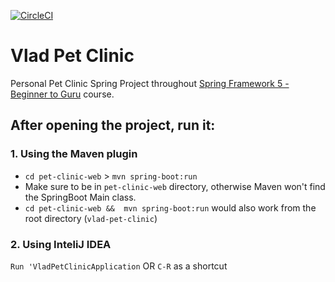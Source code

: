 [![CircleCI](https://dl.circleci.com/status-badge/img/gh/vlad-nitu/vlad-pet-clinic/tree/main.svg?style=svg)](https://dl.circleci.com/status-badge/redirect/gh/vlad-nitu/vlad-pet-clinic/tree/main)
# Vlad Pet Clinic
Personal Pet Clinic Spring Project throughout [Spring Framework 5 - Beginner to Guru](https://www.udemy.com/testing-spring-boot-beginner-to-guru/?couponCode=GITHUB_REPO) course.
## After opening the project, run it: 
### 1. Using the Maven plugin
- `cd pet-clinic-web` > `mvn spring-boot:run`
- Make sure to be in `pet-clinic-web` directory, otherwise Maven won't find the SpringBoot Main class.
- `cd pet-clinic-web &&  mvn spring-boot:run` would also work from the root directory (`vlad-pet-clinic`)
### 2. Using InteliJ IDEA
`Run 'VladPetClinicApplication` OR `C-R` as a shortcut

